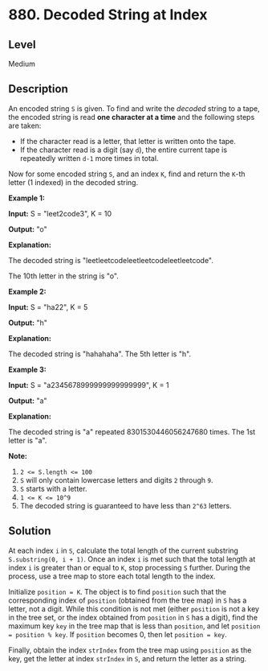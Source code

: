 # 880. Decoded String at Index
## Level
Medium

## Description
An encoded string `S` is given. To find and write the *decoded* string to a tape, the encoded string is read **one character at a time** and the following steps are taken:

* If the character read is a letter, that letter is written onto the tape.
* If the character read is a digit (say `d`), the entire current tape is repeatedly written `d-1` more times in total.

Now for some encoded string `S`, and an index `K`, find and return the `K`-th letter (1 indexed) in the decoded string.

**Example 1:**

**Input:** S = "leet2code3", K = 10

**Output:** "o"

**Explanation:**

The decoded string is "leetleetcodeleetleetcodeleetleetcode".

The 10th letter in the string is "o".

**Example 2:**

**Input:** S = "ha22", K = 5

**Output:** "h"

**Explanation:**

The decoded string is "hahahaha".  The 5th letter is "h".

**Example 3:**

**Input:** S = "a2345678999999999999999", K = 1

**Output:** "a"

**Explanation:**

The decoded string is "a" repeated 8301530446056247680 times.  The 1st letter is "a".

**Note:**

1. `2 <= S.length <= 100`
2. `S` will only contain lowercase letters and digits `2` through `9`.
3. `S` starts with a letter.
4. `1 <= K <= 10^9`
5. The decoded string is guaranteed to have less than `2^63` letters.

## Solution
At each index `i` in `S`, calculate the total length of the current substring `S.substring(0, i + 1)`. Once an index `i` is met such that the total length at index `i` is greater than or equal to `K`, stop processing `S` further. During the process, use a tree map to store each total length to the index.

Initialize `position = K`. The object is to find `position` such that the corresponding index of `position` (obtained from the tree map) in `S` has a letter, not a digit. While this condition is not met (either `position` is not a key in the tree set, or the index obtained from `position` in `S` has a digit), find the maximum key `key` in the tree map that is less than `position`, and let `position = position % key`. If `position` becomes 0, then let `position = key`.

Finally, obtain the index `strIndex` from the tree map using `position` as the key, get the letter at index `strIndex` in `S`, and return the letter as a string.

